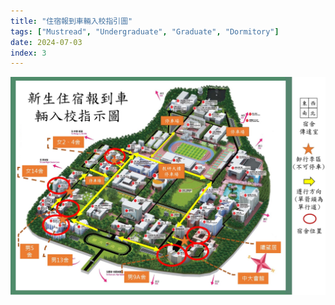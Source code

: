 ```yaml
---
title: "住宿報到車輛入校指引圖"
tags: ["Mustread", "Undergraduate", "Graduate", "Dormitory"]
date: 2024-07-03
index: 3
---
```


![新生入校車輛指引圖](https://github.com/NCU-FRESH/2024-blog/blob/main/%E6%96%B0%E7%94%9F%E5%85%A5%E6%A0%A1%E8%BB%8A%E8%BC%9B%E6%8C%87%E5%BC%95%E5%9C%96/%E6%96%B0%E7%94%9F%E5%85%A5%E6%A0%A1%E8%BB%8A%E8%BC%9B%E6%8C%87%E5%BC%95%E5%9C%96.jpg?raw=true)
